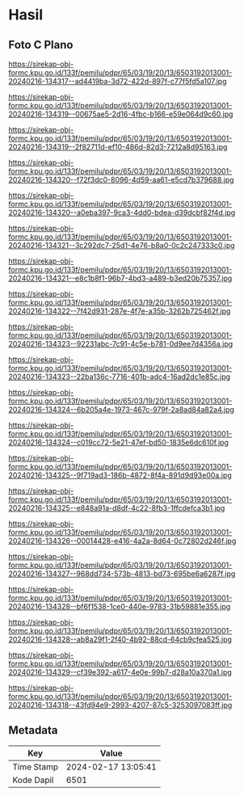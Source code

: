 # Hasil

## Foto C Plano

https://sirekap-obj-formc.kpu.go.id/133f/pemilu/pdpr/65/03/19/20/13/6503192013001-20240216-134317--ad4419ba-3d72-422d-897f-c77f5fd5a107.jpg

https://sirekap-obj-formc.kpu.go.id/133f/pemilu/pdpr/65/03/19/20/13/6503192013001-20240216-134319--00675ae5-2d16-4fbc-b166-e59e064d9c60.jpg

https://sirekap-obj-formc.kpu.go.id/133f/pemilu/pdpr/65/03/19/20/13/6503192013001-20240216-134319--2f82711d-ef10-486d-82d3-7212a8d95163.jpg

https://sirekap-obj-formc.kpu.go.id/133f/pemilu/pdpr/65/03/19/20/13/6503192013001-20240216-134320--f72f3dc0-8096-4d59-aa61-e5cd7b379688.jpg

https://sirekap-obj-formc.kpu.go.id/133f/pemilu/pdpr/65/03/19/20/13/6503192013001-20240216-134320--a0eba397-9ca3-4dd0-bdea-d39dcbf82f4d.jpg

https://sirekap-obj-formc.kpu.go.id/133f/pemilu/pdpr/65/03/19/20/13/6503192013001-20240216-134321--3c292dc7-25d1-4e76-b8a0-0c2c247333c0.jpg

https://sirekap-obj-formc.kpu.go.id/133f/pemilu/pdpr/65/03/19/20/13/6503192013001-20240216-134321--e8c1b8f1-96b7-4bd3-a489-b3ed20b75357.jpg

https://sirekap-obj-formc.kpu.go.id/133f/pemilu/pdpr/65/03/19/20/13/6503192013001-20240216-134322--7f42d931-287e-4f7e-a35b-3262b725462f.jpg

https://sirekap-obj-formc.kpu.go.id/133f/pemilu/pdpr/65/03/19/20/13/6503192013001-20240216-134323--92231abc-7c91-4c5e-b781-0d9ee7d4356a.jpg

https://sirekap-obj-formc.kpu.go.id/133f/pemilu/pdpr/65/03/19/20/13/6503192013001-20240216-134323--22ba136c-7716-401b-adc4-16ad2dc1e85c.jpg

https://sirekap-obj-formc.kpu.go.id/133f/pemilu/pdpr/65/03/19/20/13/6503192013001-20240216-134324--6b205a4e-1973-467c-979f-2a8ad84a82a4.jpg

https://sirekap-obj-formc.kpu.go.id/133f/pemilu/pdpr/65/03/19/20/13/6503192013001-20240216-134324--c019cc72-5e21-47ef-bd50-1835e6dc610f.jpg

https://sirekap-obj-formc.kpu.go.id/133f/pemilu/pdpr/65/03/19/20/13/6503192013001-20240216-134325--9f719ad3-186b-4872-8f4a-891d9d93e00a.jpg

https://sirekap-obj-formc.kpu.go.id/133f/pemilu/pdpr/65/03/19/20/13/6503192013001-20240216-134325--e848a91a-d8df-4c22-8fb3-1ffcdefca3b1.jpg

https://sirekap-obj-formc.kpu.go.id/133f/pemilu/pdpr/65/03/19/20/13/6503192013001-20240216-134326--00014428-e416-4a2a-8d64-0c72802d246f.jpg

https://sirekap-obj-formc.kpu.go.id/133f/pemilu/pdpr/65/03/19/20/13/6503192013001-20240216-134327--968dd734-573b-4813-bd73-695be6a6287f.jpg

https://sirekap-obj-formc.kpu.go.id/133f/pemilu/pdpr/65/03/19/20/13/6503192013001-20240216-134328--bf6f1538-1ce0-440e-9783-31b59881e355.jpg

https://sirekap-obj-formc.kpu.go.id/133f/pemilu/pdpr/65/03/19/20/13/6503192013001-20240216-134328--ab8a29f1-2f40-4b92-88cd-64cb9cfea525.jpg

https://sirekap-obj-formc.kpu.go.id/133f/pemilu/pdpr/65/03/19/20/13/6503192013001-20240216-134329--cf39e392-a617-4e0e-99b7-d28a10a370a1.jpg

https://sirekap-obj-formc.kpu.go.id/133f/pemilu/pdpr/65/03/19/20/13/6503192013001-20240216-134318--43fd94e9-2993-4207-87c5-3253097083ff.jpg


## Metadata

| Key        | Value               |
| ---------- | ------------------- |
| Time Stamp | 2024-02-17 13:05:41 |
| Kode Dapil | 6501                |



